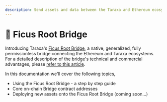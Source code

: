 ```yaml
---
description: Send assets and data between the Taraxa and Ethereum ecosystems.
---
```


# 🌉 Ficus Root Bridge

Introducing Taraxa's [Ficus Root Bridge](https://bridge.taraxa.io/), a native, generalized, fully permissionless bridge connecting the Ethereum and Taraxa ecosystems. For a detailed description of the bridge's technical and commercial advantages, please [refer to this article](https://www.taraxa.io/posts/consensus/taraxas-fully-permissionless-ficus-root-cross-chain-bridge-efb88b6d60568cd33f1e440d9adf5e38).&#x20;

In this documentation we'll cover the following topics,&#x20;

* Using the Ficus Root Bridge - a step by step guide
* Core on-chain Bridge contract addresses&#x20;
* Deploying new assets onto the Ficus Root Bridge (coming soon...)&#x20;



